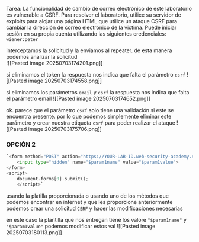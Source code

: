 Tarea: La funcionalidad de cambio de correo electrónico de este laboratorio es vulnerable a CSRF. Para resolver el laboratorio, utilice su servidor de exploits para alojar una página HTML que utilice un ataque CSRF para cambiar la dirección de correo electrónico de la victima. Puede iniciar sesión en su propia cuenta utilizando las siguientes credenciales: `wiener:peter`

interceptamos la solicitud y la enviamos al repeater. de esta manera podemos analizar la solicitud  
![[Pasted image 20250703174201.png]]

si eliminamos el token la respuesta nos indica que falta el parámetro `csrf` 
![[Pasted image 20250703174558.png]]

si eliminamos los parámetros `email` y `csrf` la respuesta nos indica que falta el parámetro email 
![[Pasted image 20250703174652.png]]

ok. parece que el parámetro `csrf` solo tiene una validación si este se encuentra presente. por lo que podemos simplemente eliminar este parámetro y crear nuestra etiqueta `csrf` para poder realizar el ataque
![[Pasted image 20250703175706.png]]

### OPCIÓN 2 

```python
`<form method="POST" action="https://YOUR-LAB-ID.web-security-academy.net/my-account/change-email"> 
	<input type="hidden" name="$param1name" value="$param1value"> 
</form> 
<script> 
	document.forms[0].submit(); 
	</script>`
```

usando la platilla proporcionada o usando uno de los métodos que podemos encontrar en internet y que les proporcione anteriormente podemos crear una solicitud `CSRF` y hacer las modificaciones necesarias

en este caso la plantilla que nos entregan tiene los valore `"$param1name"` y `"$param1value"` podemos modificar estos val
![[Pasted image 20250703180113.png]]
